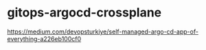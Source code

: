 # gitops-argocd-crossplane

https://medium.com/devopsturkiye/self-managed-argo-cd-app-of-everything-a226eb100cf0
